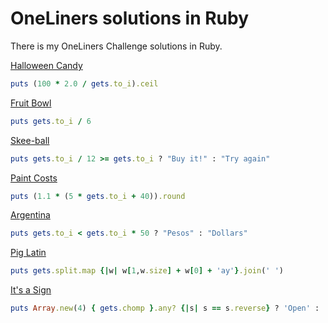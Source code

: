 # OneLiners solutions in Ruby

There is my OneLiners Challenge solutions in Ruby.

[Halloween Candy](easy/halloween-candy/README.md)

```ruby
puts (100 * 2.0 / gets.to_i).ceil
```

[Fruit Bowl](easy/fruit-bowl/README.md)
```ruby
puts gets.to_i / 6
```

[Skee-ball](easy/skee-ball/README.md)
```ruby
puts gets.to_i / 12 >= gets.to_i ? "Buy it!" : "Try again"
```

[Paint Costs](easy/paint-costs/README.md)
```ruby
puts (1.1 * (5 * gets.to_i + 40)).round
```

[Argentina](easy/argentina/README.md)
```ruby
puts gets.to_i < gets.to_i * 50 ? "Pesos" : "Dollars"
```

[Pig Latin](medium/pig-latin/README.md) 
```ruby
puts gets.split.map {|w| w[1,w.size] + w[0] + 'ay'}.join(' ')
```

[It's a Sign](hard/pro-its-a-sign/README.md)

```ruby
puts Array.new(4) { gets.chomp }.any? {|s| s == s.reverse} ? 'Open' : 'Trash'
```

```ruby

```
